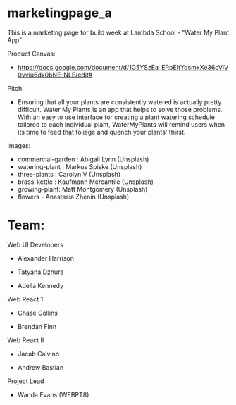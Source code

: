 # marketingpage_a

This is a marketing page for build week at Lambda School - "Water My Plant App"

Product Canvas:

- https://docs.google.com/document/d/1G5YSzEa_ERpEItYqsmxXe36cViV0vviu6dx0bNE-NLE/edit#

Pitch:

- Ensuring that all your plants are consistently watered is actually pretty difficult. Water My Plants is an app that helps to solve those problems. With an easy to use interface for creating a plant watering schedule tailored to each individual plant, WaterMyPlants will remind users when its time to feed that foliage and quench your plants' thirst.

Images:

- commercial-garden : Abigail Lynn (Unsplash)
- watering-plant : Markus Spiske (Unsplash)
- three-plants : Carolyn V (Unsplash)
- brass-kettle : Kaufmann Mercantile (Unsplash)
- growing-plant: Matt Montgomery (Unsplash)
- flowers - Anastasia Zhenin (Unsplash)

# Team:

Web UI Developers

- Alexander Harrison

- Tatyana Dzhura

- Adella Kennedy

Web React 1

- Chase Collins

- Brendan Finn

Web React II

- Jacab Calvino

- Andrew Bastian

Project Lead

- Wanda Evans (WEBPT8)

